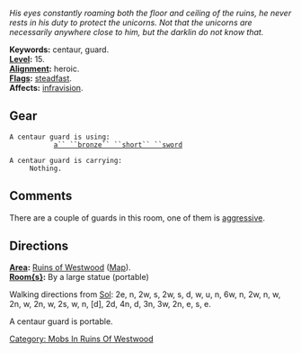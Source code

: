 *His eyes constantly roaming both the floor and ceiling of the ruins, he
never rests in his duty to protect the unicorns. Not that the unicorns
are necessarily anywhere close to him, but the darklin do not know
that.*

**Keywords:** centaur, guard.  
**[Level](Level.md "wikilink"):** 15.  
**[Alignment](Alignment.md "wikilink"):** heroic.  
**[Flags](:Category:_Mob_Types.md "wikilink"):**
[steadfast](Sentinel_Mobs.md "wikilink").  
**Affects:** [infravision](Infravision.md "wikilink").  

## Gear

`A centaur guard is using:`  
<wielded>`           `[`a`` ``bronze`` ``short`` ``sword`](Bronze_Short_Sword.md "wikilink")

`A centaur guard is carrying:`  
`     Nothing.`

## Comments

There are a couple of guards in this room, one of them is
[aggressive](Aggressive_Mobs.md "wikilink").

## Directions

**[Area](:Category:_Areas.md "wikilink"):** [Ruins of
Westwood](:Category:_Ruins_Of_Westwood.md "wikilink")
([Map](Ruins_Of_Westwood_Map.md "wikilink")).  
**[Room{s}](:Category:_Rooms.md "wikilink"):** By a large statue
(portable)

Walking directions from [Sol](Sol "wikilink"): 2e, n, 2w, s, 2w, s, d,
w, u, n, 6w, n, 2w, n, w, 2n, w, 2n, w, 2s, w, n, \[d\], 2d, 4n, d, 3n,
3w, 2n, e, s, e.

A centaur guard is portable.  

[Category: Mobs In Ruins Of
Westwood](Category:_Mobs_In_Ruins_Of_Westwood "wikilink")
